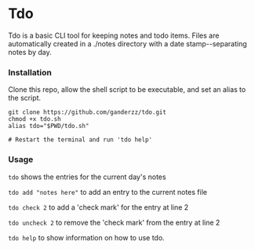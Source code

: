 # Tdo

Tdo is a basic CLI tool for keeping notes and todo items. Files are automatically created in a ./notes directory with a date stamp--separating notes by day.

### Installation

Clone this repo, allow the shell script to be executable, and set an alias to the script.

```
git clone https://github.com/ganderzz/tdo.git
chmod +x tdo.sh
alias tdo="$PWD/tdo.sh"

# Restart the terminal and run 'tdo help'
```

### Usage

`tdo` shows the entries for the current day's notes

`tdo add "notes here"` to add an entry to the current notes file

`tdo check 2` to add a 'check mark' for the entry at line 2

`tdo uncheck 2` to remove the 'check mark' from the entry at line 2

`tdo help` to show information on how to use tdo.